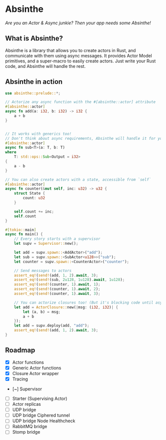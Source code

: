# Absinthe

*Are you an Actor & Async junkie? Then your app needs some Absinthe!*

## What is Absinthe?

Absinthe is a library that allows you to create actors in Rust, and communicate with them using async messages.
It provides Actor Model primitives, and a super-macro to easily create actors.
Just write your Rust code, and Absinthe will handle the rest.

## Absinthe in action

```rust
use absinthe::prelude::*;

// Actorize any async function with the #[absinthe::actor] attribute
#[absinthe::actor]
async fn add(a: i32, b: i32) -> i32 {
    a + b
}


// It works with generics too!
// Don't think about async requirements, Absinthe will handle it for you
#[absinthe::actor]
async fn sub<T>(a: T, b: T) 
where 
    T: std::ops::Sub<Output = i32>
{
    a - b
}

// You can also create actors with a state, accessible from `self`
#[absinthe::actor]
async fn counter(&mut self, inc: u32) -> u32 {
    struct State {
        count: u32
    }

    self.count += inc;
    self.count
}

#[tokio::main]
async fn main() {
    // Every story starts with a supervisor
    let supv = Supervisor::new();

    let add = supv.spawn::<AddActor>("add");
    let sub = supv.spawn::<SubActor<u128>>("sub");
    let counter = supv.spawn::<CounterActor>("counter");

    // Send messages to actors
    assert_eq!(send!(add, 1, 2).await, 3);
    assert_eq!(send!(sub, 2u128, 1u128).await, 1u128);
    assert_eq!(send!(counter, 1).await, 1);
    assert_eq!(send!(counter, 1).await, 2);
    assert_eq!(send!(counter, 1).await, 3);

    // You can actorize closures too! (But it's blocking code until async closures are stable)
    let add = ActorClosure::new(|msg: (i32, i32)| { 
        let (a, b) = msg;
        a + b
    });
    let add = supv.deploy(add, "add");
    assert_eq!(send!(add, 1, 2).await, 3);
}

```

## Roadmap

- [x] Actor functions 
- [x] Generic Actor functions
- [x] Closure Actor wrapper
- [x] Tracing
- [~] Supervisor
- [ ] Starter (Supervising Actor)
- [ ] Actor replicas
- [ ] UDP bridge
- [ ] UDP bridge Ciphered tunnel
- [ ] UDP bridge Node Healthcheck
- [ ] RabbitMQ bridge
- [ ] Stomp bridge
